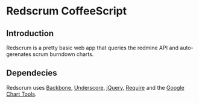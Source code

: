 Redscrum CoffeeScript
=====================

Introduction
---------------------

Redscrum is a pretty basic web app that queries the redmine API and auto-gerenates
scrum burndown charts.

Dependecies
---------------------

Redscrum uses [Backbone](http://backbonejs.org/), [Underscore](http://underscorejs.org/),
[jQuery](http://jquery.com/), [Require](http://requirejs.org/) and
the [Google Chart Tools](https://developers.google.com/chart/).